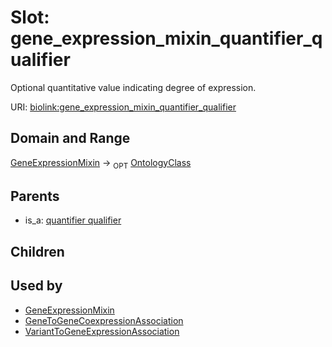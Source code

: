 
# Slot: gene_expression_mixin_quantifier_qualifier


Optional quantitative value indicating degree of expression.

URI: [biolink:gene_expression_mixin_quantifier_qualifier](https://w3id.org/biolink/vocab/gene_expression_mixin_quantifier_qualifier)


## Domain and Range

[GeneExpressionMixin](GeneExpressionMixin.md) ->  <sub>OPT</sub>
 [OntologyClass](OntologyClass.md)

## Parents

 *  is_a: [quantifier qualifier](quantifier_qualifier.md)

## Children


## Used by

 * [GeneExpressionMixin](GeneExpressionMixin.md)
 * [GeneToGeneCoexpressionAssociation](GeneToGeneCoexpressionAssociation.md)
 * [VariantToGeneExpressionAssociation](VariantToGeneExpressionAssociation.md)
